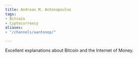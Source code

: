 ```yaml
---
title: Andreas M. Antonopoulos
tags:
- Bitcoin
- Cyptocurrency
aliases:
- "/channels/aantonop/"

---
```

Excellent explanations about Bitcoin and the Internet of Money.
